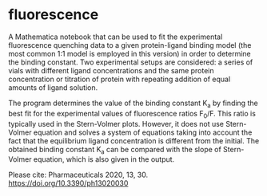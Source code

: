 # fluorescence
A Mathematica notebook that can be used to fit the experimental fluorescence quenching data to a given protein-ligand binding model (the most common 1:1 model is employed in this version) in order to determine the binding constant. Two experimental setups are considered: a series of vials with different ligand concentrations and the same protein concentration or titration of protein with repeating addition of equal amounts of ligand solution.<p>
The program determines the value of the binding constant K<sub>a</sub> by finding the best fit for the experimental values of fluorescence ratios F<sub>0</sub>/F. This ratio is typically used in the Stern-Volmer plots. However, it does not use Stern-Volmer equation and solves a system of equations taking into account the fact that the equilibrium ligand concentration is different from the initial. The obtained binding constant K<sub>a</sub> can be compared with the slope of Stern-Volmer equation, which is also given in the output.<p>
Please cite: Pharmaceuticals 2020, 13, 30. https://doi.org/10.3390/ph13020030
